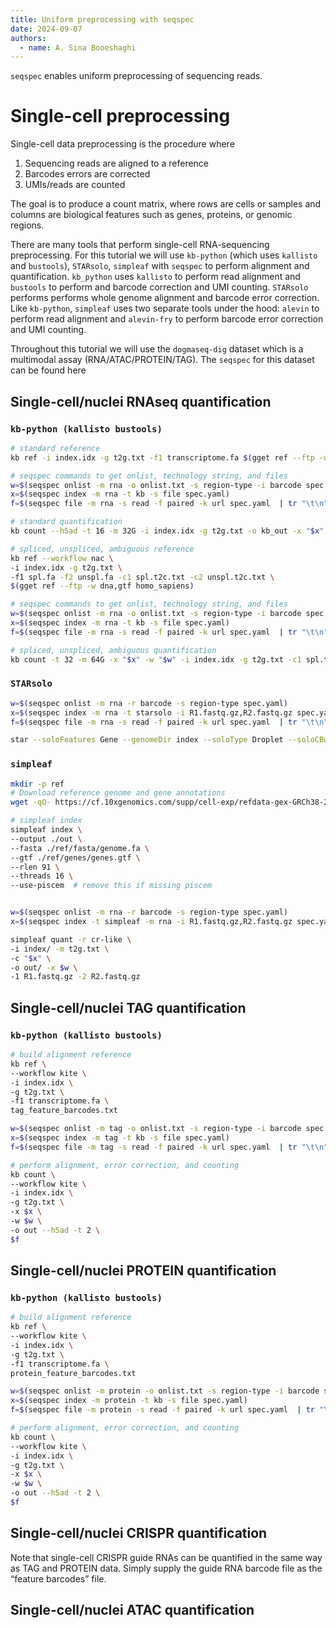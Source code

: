 ```yaml
---
title: Uniform preprocessing with seqspec
date: 2024-09-07
authors:
  - name: A. Sina Booeshaghi
---
```


`seqspec` enables uniform preprocessing of sequencing reads.

# Single-cell preprocessing

Single-cell data preprocessing is the procedure where

1. Sequencing reads are aligned to a reference
2. Barcodes errors are corrected
3. UMIs/reads are counted

The goal is to produce a count matrix, where rows are cells or samples and columns are biological features such as genes, proteins, or genomic regions.

There are many tools that perform single-cell RNA-sequencing preprocessing. For this tutorial we will use `kb-python` (which uses `kallisto` and `bustools`), `STARsolo`, `simpleaf` with `seqspec` to perform alignment and quantification. `kb_python` uses `kallisto` to perform read alignment and `bustools` to perform and barcode correction and UMI counting. `STARsolo` performs performs whole genome alignment and barcode error correction. Like `kb-python`, `simpleaf` uses two separate tools under the hood: `alevin` to perform read alignment and `alevin-fry` to perform barcode error correction and UMI counting.

Throughout this tutorial we will use the `dogmaseq-dig` dataset which is a multimodal assay (RNA/ATAC/PROTEIN/TAG). The `seqspec` for this dataset can be found here

## Single-cell/nuclei RNAseq quantification

### `kb-python (kallisto bustools)`

```bash
# standard reference
kb ref -i index.idx -g t2g.txt -f1 transcriptome.fa $(gget ref --ftp -w dna,gtf homo_sapiens)

# seqspec commands to get onlist, technology string, and files
w=$(seqspec onlist -m rna -o onlist.txt -s region-type -i barcode spec.yaml)
x=$(seqspec index -m rna -t kb -s file spec.yaml)
f=$(seqspec file -m rna -s read -f paired -k url spec.yaml  | tr "\t\n" "  ")

# standard quantification
kb count --h5ad -t 16 -m 32G -i index.idx -g t2g.txt -o kb_out -x "$x" -w "$w" "$f"
```

```bash
# spliced, unspliced, ambiguous reference
kb ref --workflow nac \
-i index.idx -g t2g.txt \
-f1 spl.fa -f2 unspl.fa -c1 spl.t2c.txt -c2 unspl.t2c.txt \
$(gget ref --ftp -w dna,gtf homo_sapiens)

# seqspec commands to get onlist, technology string, and files
w=$(seqspec onlist -m rna -o onlist.txt -s region-type -i barcode spec.yaml)
x=$(seqspec index -m rna -t kb -s file spec.yaml)
f=$(seqspec file -m rna -s read -f paired -k url spec.yaml  | tr "\t\n" "  ")

# spliced, unspliced, ambiguous quantification
kb count -t 32 -m 64G -x "$x" -w "$w" -i index.idx -g t2g.txt -c1 spl.t2c.txt -c2 unspl.t2c.txt --h5ad --workflow=nac -o out $f
```

### `STARsolo`

```bash
w=$(seqspec onlist -m rna -r barcode -s region-type spec.yaml)
x=$(seqspec index -m rna -t starsolo -i R1.fastq.gz,R2.fastq.gz spec.yaml)
f=$(seqspec file -m rna -s read -f paired -k url spec.yaml  | tr "\t\n" "  ")

star --soloFeatures Gene --genomeDir index --soloType Droplet --soloCBwhitelist $w $x --readFilesIn $f
```

### `simpleaf`

```bash
mkdir -p ref
# Download reference genome and gene annotations
wget -qO- https://cf.10xgenomics.com/supp/cell-exp/refdata-gex-GRCh38-2020-A.tar.gz | tar xzf - --strip-components=1 -C ./ref

# simpleaf index
simpleaf index \
--output ./out \
--fasta ./ref/fasta/genome.fa \
--gtf ./ref/genes/genes.gtf \
--rlen 91 \
--threads 16 \
--use-piscem  # remove this if missing piscem


w=$(seqspec onlist -m rna -r barcode -s region-type spec.yaml)
x=$(seqspec index -t simpleaf -m rna -i R1.fastq.gz,R2.fastq.gz spec.yaml)

simpleaf quant -r cr-like \
-i index/ -m t2g.txt \
-c "$x" \
-o out/ -x $w \
-1 R1.fastq.gz -2 R2.fastq.gz
```

## Single-cell/nuclei TAG quantification

### `kb-python (kallisto bustools)`

```bash
# build alignment reference
kb ref \
--workflow kite \
-i index.idx \
-g t2g.txt \
-f1 transcriptome.fa \
tag_feature_barcodes.txt

w=$(seqspec onlist -m tag -o onlist.txt -s region-type -i barcode spec.yaml)
x=$(seqspec index -m tag -t kb -s file spec.yaml)
f=$(seqspec file -m tag -s read -f paired -k url spec.yaml  | tr "\t\n" "  ")

# perform alignment, error correction, and counting
kb count \
--workflow kite \
-i index.idx \
-g t2g.txt \
-x $x \
-w $w \
-o out --h5ad -t 2 \
$f
```

## Single-cell/nuclei PROTEIN quantification

### `kb-python (kallisto bustools)`

```bash
# build alignment reference
kb ref \
--workflow kite \
-i index.idx \
-g t2g.txt \
-f1 transcriptome.fa \
protein_feature_barcodes.txt

w=$(seqspec onlist -m protein -o onlist.txt -s region-type -i barcode spec.yaml)
x=$(seqspec index -m protein -t kb -s file spec.yaml)
f=$(seqspec file -m protein -s read -f paired -k url spec.yaml  | tr "\t\n" "  ")

# perform alignment, error correction, and counting
kb count \
--workflow kite \
-i index.idx \
-g t2g.txt \
-x $x \
-w $w \
-o out --h5ad -t 2 \
$f
```

## Single-cell/nuclei CRISPR quantification

Note that single-cell CRISPR guide RNAs can be quantified in the same way as TAG and PROTEIN data. Simply supply the guide RNA barcode file as the “feature barcodes” file.

## Single-cell/nuclei ATAC quantification
